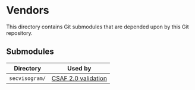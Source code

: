 <!--
  SPDX-FileCopyrightText: LoopBack Contributors
  SPDX-License-Identifier: MIT
-->

# Vendors

This directory contains Git submodules that are depended upon by this Git
repository.

## Submodules

| Directory | Used by
|-|-
| `secvisogram/` | [CSAF 2.0 validation](../advisories/README.md#scripts)
